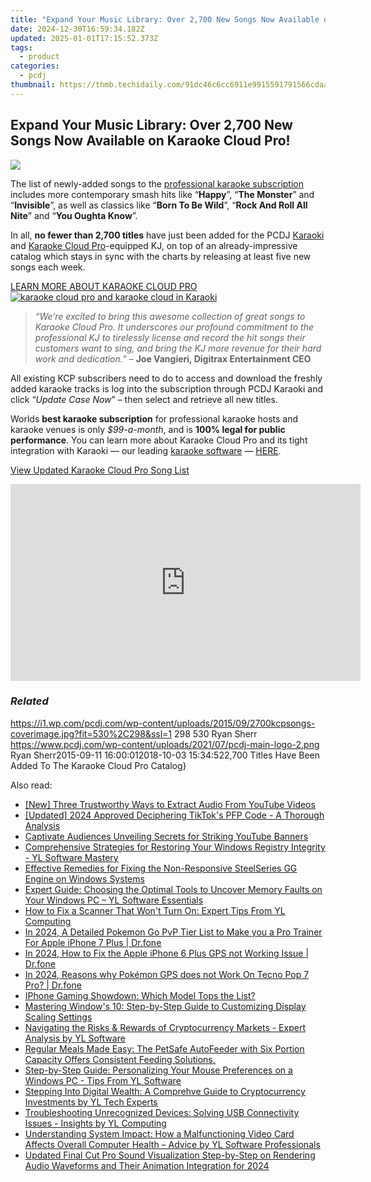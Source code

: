```yaml
---
title: "Expand Your Music Library: Over 2,700 New Songs Now Available on Karaoke Cloud Pro!"
date: 2024-12-30T16:59:34.182Z
updated: 2025-01-01T17:15:52.373Z
tags:
  - product
categories:
  - pcdj
thumbnail: https://thmb.techidaily.com/91dc46c6cc6911e9915591791566cdaadd16613fc33817ba0857c51273b662cd.JPG
---
```


## Expand Your Music Library: Over 2,700 New Songs Now Available on Karaoke Cloud Pro!

[![](https://i1.wp.com/pcdj.com/wp-content/uploads/2015/09/2700kcpsongs-coverimage.jpg?resize=530%2C298&ssl=1)](https://i1.wp.com/pcdj.com/wp-content/uploads/2015/09/2700kcpsongs-coverimage.jpg?fit=530%2C298&ssl=1 "2700kcpsongs-coverimage")

The list of newly-added songs to the [professional karaoke subscription](https://tools.techidaily.com/pcdj/products/) includes more contemporary smash hits like “**Happy**”, “**The Monster**” and “**Invisible**”, as well as classics like “**Born To Be Wild**”, “**Rock And Roll All Nite**” and “**You Oughta Know**”.

In all, **no fewer than 2,700 titles** have just been added for the PCDJ [Karaoki](https://tools.techidaily.com/pcdj/products/) and [Karaoke Cloud Pro](https://tools.techidaily.com/pcdj/products/)\-equipped KJ, on top of an already-impressive catalog which stays in sync with the charts by releasing at least five new songs each week.

[LEARN MORE ABOUT KARAOKE CLOUD PRO ![karaoke cloud pro and karaoke cloud in Karaoki](https://i0.wp.com/pcdj.com/wp-content/uploads/2014/06/kc-kcp-karaoki-1.png?fit=300%2C242&ssl=1 "karaoke cloud pro and karaoke cloud in Karaoki")](https://tools.techidaily.com/pcdj/products/)

> _“We’re excited to bring this awesome collection of great songs to Karaoke Cloud Pro. It underscores our profound commitment to the professional KJ to tirelessly license and record the hit songs their customers want to sing, and bring the KJ more revenue for their hard work and dedication.”_ – **Joe Vangieri, Digitrax Entertainment CEO**

All existing KCP subscribers need to do to access and download the freshly added karaoke tracks is log into the subscription through PCDJ Karaoki and click “_Update Case Now_” – then select and retrieve all new titles.

Worlds **best karaoke subscription** for professional karaoke hosts and karaoke venues is only _$99-a-month_, and is **100% legal for public performance**. You can learn more about Karaoke Cloud Pro and its tight integration with Karaoki — our leading [karaoke software](https://tools.techidaily.com/pcdj/products/) — [HERE](https://tools.techidaily.com/pcdj/products/).

[View Updated Karaoke Cloud Pro Song List](https://tools.techidaily.com/pcdj/products/)

<!-- affiliate ads begin -->
<iframe width="560" height="315" src="https://www.youtube.com/embed/hHPljBHrvkA?si=HwdfDM9rlbABSIrx" title="YouTube video player" frameborder="0" allow="accelerometer; autoplay; clipboard-write; encrypted-media; gyroscope; picture-in-picture; web-share" referrerpolicy="strict-origin-when-cross-origin" allowfullscreen></iframe>
<!-- affiliate ads end -->

### _Related_

https://i1.wp.com/pcdj.com/wp-content/uploads/2015/09/2700kcpsongs-coverimage.jpg?fit=530%2C298&ssl=1 298 530 Ryan Sherr https://www.pcdj.com/wp-content/uploads/2021/07/pcdj-main-logo-2.png Ryan Sherr2015-09-11 16:00:012018-10-03 15:34:522,700 Titles Have Been Added To The Karaoke Cloud Pro Catalog}

<ins class="adsbygoogle"
     style="display:block"
     data-ad-format="autorelaxed"
     data-ad-client="ca-pub-7571918770474297"
     data-ad-slot="1223367746"></ins>

<ins class="adsbygoogle"
     style="display:block"
     data-ad-client="ca-pub-7571918770474297"
     data-ad-slot="8358498916"
     data-ad-format="auto"
     data-full-width-responsive="true"></ins>

<span class="atpl-alsoreadstyle">Also read:</span>
<div><ul>
<li><a href="https://youtube-lab.techidaily.com/hree-trustworthy-ways-to-extract-audio-from-youtube-videos/"><u>[New] Three Trustworthy Ways to Extract Audio From YouTube Videos</u></a></li>
<li><a href="https://tiktok-videos.techidaily.com/updated-2024-approved-deciphering-tiktoks-pfp-code-a-thorough-analysis/"><u>[Updated] 2024 Approved Deciphering TikTok's PFP Code - A Thorough Analysis</u></a></li>
<li><a href="https://youtube-data.techidaily.com/vate-audiences-unveiling-secrets-for-striking-youtube-banners/"><u>Captivate Audiences Unveiling Secrets for Striking YouTube Banners</u></a></li>
<li><a href="https://discover-amazing.techidaily.com/comprehensive-strategies-for-restoring-your-windows-registry-integrity-yl-software-mastery/"><u>Comprehensive Strategies for Restoring Your Windows Registry Integrity - YL Software Mastery</u></a></li>
<li><a href="https://win-answers.techidaily.com/effective-remedies-for-fixing-the-non-responsive-steelseries-gg-engine-on-windows-systems/"><u>Effective Remedies for Fixing the Non-Responsive SteelSeries GG Engine on Windows Systems</u></a></li>
<li><a href="https://discover-amazing.techidaily.com/expert-guide-choosing-the-optimal-tools-to-uncover-memory-faults-on-your-windows-pc-yl-software-essentials/"><u>Expert Guide: Choosing the Optimal Tools to Uncover Memory Faults on Your Windows PC – YL Software Essentials</u></a></li>
<li><a href="https://discover-amazing.techidaily.com/how-to-fix-a-scanner-that-wont-turn-on-expert-tips-from-yl-computing/"><u>How to Fix a Scanner That Won't Turn On: Expert Tips From YL Computing</u></a></li>
<li><a href="https://ios-pokemon-go.techidaily.com/in-2024-a-detailed-pokemon-go-pvp-tier-list-to-make-you-a-pro-trainer-for-apple-iphone-7-plus-drfone-by-drfone-virtual-ios/"><u>In 2024, A Detailed Pokemon Go PvP Tier List to Make you a Pro Trainer For Apple iPhone 7 Plus | Dr.fone</u></a></li>
<li><a href="https://iphone-location.techidaily.com/in-2024-how-to-fix-the-apple-iphone-6-plus-gps-not-working-issue-drfone-by-drfone-virtual-ios/"><u>In 2024, How to Fix the Apple iPhone 6 Plus GPS not Working Issue | Dr.fone</u></a></li>
<li><a href="https://android-pokemon-go.techidaily.com/in-2024-reasons-why-pokemon-gps-does-not-work-on-tecno-pop-7-pro-drfone-by-drfone-virtual-android/"><u>In 2024, Reasons why Pokémon GPS does not Work On Tecno Pop 7 Pro? | Dr.fone</u></a></li>
<li><a href="https://buynow-info.techidaily.com/iphone-gaming-showdown-which-model-tops-the-list/"><u>IPhone Gaming Showdown: Which Model Tops the List?</u></a></li>
<li><a href="https://discover-amazing.techidaily.com/mastering-windows-10-step-by-step-guide-to-customizing-display-scaling-settings/"><u>Mastering Window's 10: Step-by-Step Guide to Customizing Display Scaling Settings</u></a></li>
<li><a href="https://discover-amazing.techidaily.com/navigating-the-risks-and-rewards-of-cryptocurrency-markets-expert-analysis-by-yl-software/"><u>Navigating the Risks & Rewards of Cryptocurrency Markets - Expert Analysis by YL Software</u></a></li>
<li><a href="https://buynow-reviews.techidaily.com/regular-meals-made-easy-the-petsafe-autofeeder-with-six-portion-capacity-offers-consistent-feeding-solutions/"><u>Regular Meals Made Easy: The PetSafe AutoFeeder with Six Portion Capacity Offers Consistent Feeding Solutions.</u></a></li>
<li><a href="https://discover-amazing.techidaily.com/step-by-step-guide-personalizing-your-mouse-preferences-on-a-windows-pc-tips-from-yl-software/"><u>Step-by-Step Guide: Personalizing Your Mouse Preferences on a Windows PC - Tips From YL Software</u></a></li>
<li><a href="https://discover-amazing.techidaily.com/stepping-into-digital-wealth-a-comprehve-guide-to-cryptocurrency-investments-by-yl-tech-experts/"><u>Stepping Into Digital Wealth: A Comprehve Guide to Cryptocurrency Investments by YL Tech Experts</u></a></li>
<li><a href="https://discover-amazing.techidaily.com/troubleshooting-unrecognized-devices-solving-usb-connectivity-issues-insights-by-yl-computing/"><u>Troubleshooting Unrecognized Devices: Solving USB Connectivity Issues - Insights by YL Computing</u></a></li>
<li><a href="https://discover-amazing.techidaily.com/understanding-system-impact-how-a-malfunctioning-video-card-affects-overall-computer-health-advice-by-yl-software-professionals/"><u>Understanding System Impact: How a Malfunctioning Video Card Affects Overall Computer Health – Advice by YL Software Professionals</u></a></li>
<li><a href="https://audio-shaping.techidaily.com/updated-final-cut-pro-sound-visualization-step-by-step-on-rendering-audio-waveforms-and-their-animation-integration-for-2024/"><u>Updated Final Cut Pro Sound Visualization Step-by-Step on Rendering Audio Waveforms and Their Animation Integration for 2024</u></a></li>
</ul></div>

